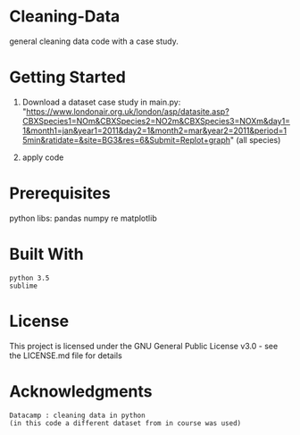 # Cleaning-Data
general cleaning data code with a case study.

# Getting Started

1. Download a dataset
	case study in main.py:
		"https://www.londonair.org.uk/london/asp/datasite.asp?CBXSpecies1=NOm&CBXSpecies2=NO2m&CBXSpecies3=NOXm&day1=1&month1=jan&year1=2011&day2=1&month2=mar&year2=2011&period=15min&ratidate=&site=BG3&res=6&Submit=Replot+graph"
		(all species)

2. apply code

# Prerequisites

python libs:
	pandas
	numpy
	re
	matplotlib

# Built With

    python 3.5
    sublime

# License

This project is licensed under the GNU General Public License v3.0 - see the LICENSE.md file for details

# Acknowledgments

    Datacamp : cleaning data in python
    (in this code a different dataset from in course was used) 
